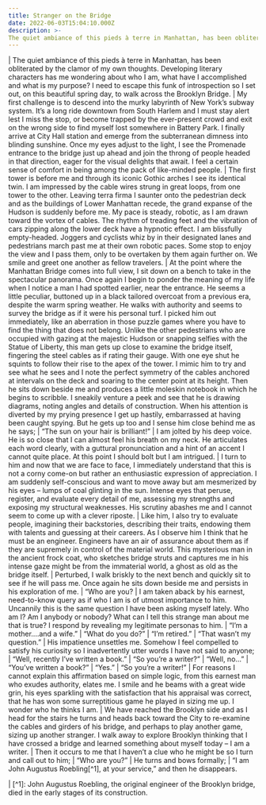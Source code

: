 ```yaml
---
title: Stranger on the Bridge
date: 2022-06-03T15:04:10.000Z
description: >-
The quiet ambiance of this pieds à terre in Manhattan, has been obliterated by the clamor of my own thoughts. Developing literary characters has me wondering about who I am, what have I accomplished and what is my purpose? I need to escape this funk of introspection so I set out, on this beautiful spring day, to walk across the Brooklyn Bridge.
---
```

|   The quiet ambiance of this pieds à terre in Manhattan, has been obliterated by the clamor of my own thoughts. Developing literary characters has me wondering about who I am, what have I accomplished and what is my purpose? I need to escape this funk of introspection so I set out, on this beautiful spring day, to walk across the Brooklyn Bridge.
|   My first challenge is to descend into the murky labyrinth of New York’s subway system. It’s a long ride downtown from South Harlem and I must stay alert lest I miss the stop, or become trapped by the ever-present crowd and exit on the wrong side to find myself lost somewhere in Battery Park. I finally arrive at City Hall station and emerge from the subterranean dimness into blinding sunshine. Once my eyes adjust to the light, I see the Promenade entrance to the bridge just up ahead and join the throng of people headed in that direction, eager for the visual delights that await. I feel a certain sense of comfort in being among the pack of like-minded people.
|   The first tower is before me and through its iconic Gothic arches I see its identical twin. I am impressed by the cable wires strung in great loops, from one tower to the other. Leaving terra firma I saunter onto the pedestrian deck and as the buildings of Lower Manhattan recede, the grand expanse of the Hudson is suddenly before me. My pace is steady, robotic, as I am drawn toward the vortex of cables. The rhythm of treading feet and the vibration of cars zipping along the lower deck have a hypnotic effect. I am blissfully empty-headed. Joggers and cyclists whiz by in their designated lanes and pedestrians march past me at their own robotic paces. Some stop to enjoy the view and I pass them, only to be overtaken by them again further on. We smile and greet one another as fellow travelers. 
|   At the point where the Manhattan Bridge comes into full view, I sit down on a bench to take in the spectacular panorama. Once again I begin to ponder the meaning of my life when I notice a man I had spotted earlier, near the entrance. He seems a little peculiar, buttoned up in a black tailored overcoat from a previous era, despite the warm spring weather. He walks with authority and seems to survey the bridge as if it were his personal turf. I picked him out immediately, like an aberration in those puzzle games where you have to find the thing that does not belong. Unlike the other pedestrians who are occupied with gazing at the majestic Hudson or snapping selfies with the Statue of Liberty, this man gets up close to examine the bridge itself, fingering the steel cables as if rating their gauge. With one eye shut he squints to follow their rise to the apex of the tower. I mimic him to try and see what he sees and I note the perfect symmetry of the cables anchored at intervals on the deck and soaring to the center point at its height. Then he sits down beside me and produces a little moleskin notebook in which he begins to scribble. I sneakily venture a peek and see that he is drawing diagrams, noting angles and details of construction. When his attention is diverted by my prying presence I get up hastily, embarrassed at having been caught spying. But he gets up too and I sense him close behind me as he says;
|   “The sun on your hair is brilliant!”
|   I am jolted by his deep voice. He is so close that I can almost feel his breath on my neck. He articulates each word clearly, with a guttural pronunciation and a hint of an accent I cannot quite place. At this point I should bolt but I am intrigued.
|   I turn to him and now that we are face to face, I immediately understand that this is not a corny come-on but rather an enthusiastic expression of appreciation. I am suddenly self-conscious and want to move away but am mesmerized by his eyes – lumps of coal glinting in the sun. Intense eyes that peruse, register, and evaluate every detail of me, assessing my strengths and exposing my structural weaknesses. His scrutiny abashes me and I cannot seem to come up with a clever riposte.
|   Like him, I also try to evaluate people, imagining their backstories, describing their traits, endowing them with talents and guessing at their careers. As I observe him I think that he must be an engineer. Engineers have an air of assurance about them as if they are supremely in control of the material world. This mysterious man in the ancient frock coat, who sketches bridge struts and captures me in his intense gaze might be from the immaterial world, a ghost as old as the bridge itself.
|   Perturbed, I walk briskly to the next bench and quickly sit to see if he will pass me. Once again he sits down beside me and persists in his exploration of me.
|   “Who are you? 
|   I am taken aback by his earnest, need-to-know query as if who I am is of utmost importance to him. Uncannily this is the same question I have been asking myself lately. Who am I? Am I anybody or nobody? What can I tell this strange man about me that is true? I respond by revealing my legitimate personas to him.
|   “I’m a mother....and a wife.”
|   “What do you do?”
|   “I’m retired.”
|   “That wasn’t my question.” 
|   His impatience unsettles me. Somehow I feel compelled to satisfy his curiosity so I inadvertently utter words I have not said to anyone; 
|   “Well, recently I’ve written a book.” 
|   “So you’re a writer?”
|   “Well, no...”
|   “You’ve written a book?”
|   “Yes.”
|   “So you’re a writer!”
|   For reasons I cannot explain this affirmation based on simple logic, from this earnest man who exudes authority, elates me. I smile and he beams with a great wide grin, his eyes sparkling with the satisfaction that his appraisal was correct, that he has won some surreptitious game he played in sizing me up. I wonder who he thinks I am.
|   We have reached the Brooklyn side and as I head for the stairs he turns and heads back toward the City to re-examine the cables and girders of his bridge, and perhaps to play another game, sizing up another stranger. I walk away to explore Brooklyn thinking that I have crossed a bridge and learned something about myself today – I am a writer.
|   Then it occurs to me that I haven’t a clue who he might be so I turn and call out to him;
|   “Who are you?”
|   He turns and bows formally;
|   “I am John Augustus Roebling[^1], at your service,” and then he disappears.

|   [^1]:  John Augustus Roebling, the original engineer of the Brooklyn bridge, died in the early stages of its construction. 